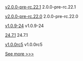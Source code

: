 
[v2.0.0-pre-rc.22.1](https://github.com/hyperledger/iroha/releases/tag/v2.0.0-pre-rc.22.1) 2.0.0-pre-rc.22.1

[v2.0.0-pre-rc.22.0](https://github.com/hyperledger/iroha/releases/tag/v2.0.0-pre-rc.22.0) 2.0.0-pre-rc.22.0

[v1.0.9-24](https://github.com/hyperledger-labs/fabric-operations-console/releases/tag/v1.0.9-24) v1.0.9-24

[24.7.1](https://github.com/hyperledger/besu/releases/tag/24.7.1) 24.7.1

[v1.0.0rc5](https://github.com/hyperledger/aries-acapy-docs/releases/tag/v1.0.0rc5) v1.0.0rc5


[See more >>>](https://start-here.hyperledger.org/releases)

